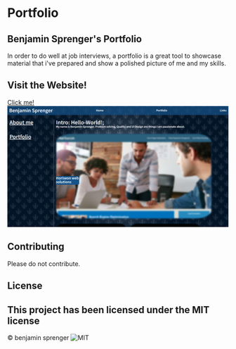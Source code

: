 # Portfolio
## Benjamin Sprenger's Portfolio

In order to do well at job interviews, a portfolio is a great tool to showcase material that i've prepared and show a polished picture of me and my skills.



## Visit the Website!
[Click me!](https://azrazel95.github.io/leafcarrier/)
![My portfolio](./assets/images/portfolio.png)

## Contributing

Please do not contribute.

## License
This project has been licensed under the MIT license
---
© benjamin sprenger ![MIT](https://img.shields.io/github/license/azrazel95/leafcarrier)